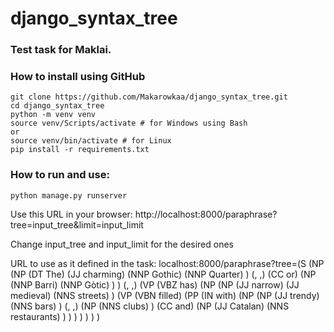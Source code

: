 # django_syntax_tree
### Test task for Maklai.

### How to install using GitHub
```
git clone https://github.com/Makarowkaa/django_syntax_tree.git
cd django_syntax_tree
python -m venv venv
source venv/Scripts/activate # for Windows using Bash
or
source venv/bin/activate # for Linux
pip install -r requirements.txt
```
### How to run and use:
```
python manage.py runserver
```

Use this URL in your browser: http://localhost:8000/paraphrase?tree=input_tree&limit=input_limit

Change input_tree and input_limit for the desired ones

URL to use as it defined in the task: localhost:8000/paraphrase?tree=(S (NP (NP (DT The) (JJ charming) (NNP Gothic) (NNP Quarter) ) (, ,) (CC or) (NP (NNP Barri) (NNP Gòtic) ) ) (, ,) (VP (VBZ has) (NP (NP (JJ narrow) (JJ medieval) (NNS streets) ) (VP (VBN filled) (PP (IN with) (NP (NP (JJ trendy) (NNS bars) ) (, ,) (NP (NNS clubs) ) (CC and) (NP (JJ Catalan) (NNS restaurants) ) ) ) ) ) ) )
